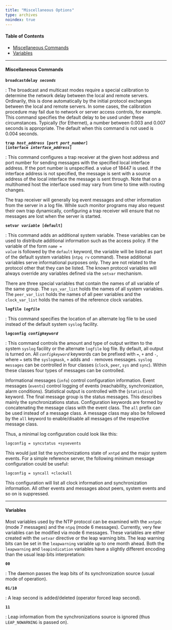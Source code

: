 ```yaml
---
title: "Miscellaneous Options"
type: archives
noindex: true
---
```


#### Table of Contents

*  [Miscellaneous Commands](/archives/3-5.93e/miscopt/#miscellaneous-commands)
*  [Variables](/archives/3-5.93e/miscopt/#variables)

* * *

#### Miscellaneous Commands

<code>**broadcastdelay _seconds_**</code>

: The broadcast and multicast modes require a special calibration to determine the network delay between the local and remote servers. Ordinarily, this is done automatically by the initial protocol exchanges between the local and remote servers. In some cases, the calibration procedure may fail due to network or server access controls, for example. This command specifies the default delay to be used under these circumstances. Typically (for Ethernet), a number between 0.003 and 0.007 seconds is appropriate. The default when this command is not used is 0.004 seconds. 

<code>**trap _host_address_ [port _port_number_] [interface _interface_address_]**</code>

: This command configures a trap receiver at the given host address and port number for sending messages with the specified local interface address. If the port number is unspecified. a value of 18447 is used. If the interface address is not specified, the message is sent with a source address of the local interface the message is sent through. Note that on a multihomed host the interface used may vary from time to time with routing changes.

The trap receiver will generally log event messages and other information from the server in a log file. While such monitor programs may also request their own trap dynamically, configuring a trap receiver will ensure that no messages are lost when the server is started. 

<code>**setvar _variable_ [default]**</code>

: This command adds an additional system variable. These variables can be used to distribute additional information such as the access policy. If the variable of the form <code>_name_ = _value_</code> is followed by the <code>default</code> keyword, the variable will be listed as part of the default system variables (<code>ntpq rv</code> command). These additional variables serve informational purposes only. They are not related to the protocol other that they can be listed. The known protocol variables will always override any variables defined via the <code>setvar</code> mechanism. 

There are three special variables that contain the names of all variable of the same group. The <code>sys_var_list</code> holds the names of all system variables. The <code>peer_var_list</code> holds the names of all peer variables and the <code>clock_var_list</code> holds the names of the reference clock variables.

<code>**logfile _logfile_**</code>

: This command specifies the location of an alternate log file to be used instead of the default system <code>syslog</code> facility. 

<code>**logconfig _configkeyword_**</code>

: This command controls the amount and type of output written to the system <code>syslog</code> facility or the alternate <code>logfile</code> log file. By default, all output is turned on. All _<code>configkeyword</code>_ keywords can be prefixed with <code>=</code>, <code>+</code> and <code>-</code>, where <code>=</code> sets the <code>syslogmask</code>, <code>+</code> adds and <code>-</code> removes messages. <code>syslog messages</code> can be controlled in four classes (<code>clock</code>, <code>peer</code>, <code>sys</code> and <code>sync</code>). Within these classes four types of messages can be controlled. 

Informational messages (<code>info</code>) control configuration information. Event messages (<code>events</code>) control logging of events (reachability, synchronization, alarm conditions). Statistical output is controlled with the (<code>statistics</code>) keyword. The final message group is the status messages. This describes mainly the synchronizations status. Configuration keywords are formed by concatenating the message class with the event class. The <code>all</code> prefix can be used instead of a message class. A message class may also be followed by the <code>all</code> keyword to enable/disable all messages of the respective message class. 

Thus, a minimal log configuration could look like this:

`logconfig = syncstatus +sysevents`

This would just list the synchronizations state of <code>xntpd</code> and the major system events. For a simple reference server, the following minimum message configuration could be useful:

`logconfig = syncall +clockall`

This configuration will list all clock information and synchronization information. All other events and messages about peers, system events and so on is suppressed.

* * *

#### Variables

Most variables used by the NTP protocol can be examined with the <code>xntpdc</code> (mode 7 messages) and the <code>ntpq</code> (mode 6 messages). Currently, very few variables can be modified via mode 6 messages. These variables are either created with the <code>setvar</code> directive or the leap warning bits. The leap warning bits can be set in the <code>leapwarning</code> variable up to one month ahead. Both the <code>leapwarning</code> and <code>leapindication</code> variables have a slightly different encoding than the usual leap bits interpretation:

<code>**00**</code>

: The daemon passes the leap bits of its synchronization source (usual mode of operation).

<code>**01/10**</code>

: A leap second is added/deleted (operator forced leap second).

<code>**11**</code>

: Leap information from the synchronizations source is ignored (thus <code>LEAP_NOWARNING</code> is passed on).